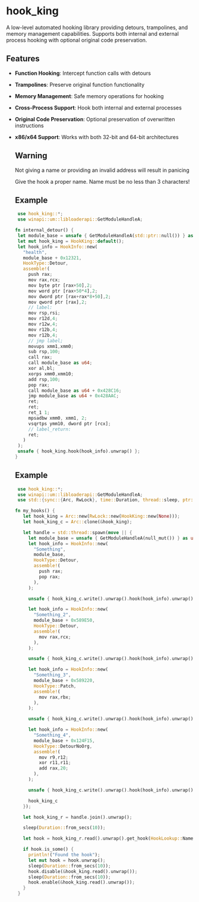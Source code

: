 # hook_king

A low-level automated hooking library providing detours, trampolines, and memory management capabilities. Supports both internal and external process hooking with optional original code preservation.

## Features

- **Function Hooking**: Intercept function calls with detours
- **Trampolines**: Preserve original function functionality
- **Memory Management**: Safe memory operations for hooking
- **Cross-Process Support**: Hook both internal and external processes
- **Original Code Preservation**: Optional preservation of overwritten instructions
- **x86/x64 Support**: Works with both 32-bit and 64-bit architectures


   ## Warning
  
   Not giving a name or providing an invalid address will result in panicing
  
   Give the hook a proper name. Name must be no less than 3 characters!
   
  
   ## Example
  
   ```rust
    use hook_king::*;
    use winapi::um::libloaderapi::GetModuleHandleA;
  
   fn internal_detour() {
    let module_base = unsafe { GetModuleHandleA(std::ptr::null()) } as usize;
    let mut hook_king = HookKing::default();
    let hook_info = HookInfo::new(
      "health",
      module_base + 0x12321,
      HookType::Detour,
      assemble!(
        push rax;
        mov rax,rcx;
        mov byte ptr [rax+50],2;
        mov word ptr [rax+50*4],2;
        mov dword ptr [rax+rax*8+50],2;
        mov qword ptr [rax],2;
        // label:
        mov rsp,rsi;
        mov r12d,4;
        mov r12w,4;
        mov r12b,4;
        mov r12b,4;
        // jmp label;
        movups xmm1,xmm0;
        sub rsp,100;
        call rax;
        call module_base as u64;
        xor al,bl;
        xorps xmm0,xmm10;
        add rsp,100;
        pop rax;
        call module_base as u64 + 0x428C16;
        jmp module_base as u64 + 0x428AAC;
        ret;
        ret;
        ret_1 1;
        mpsadbw xmm0, xmm1, 2;
        vsqrtps ymm10, dword ptr [rcx];
        // label_return:
        ret;
      )
    );
    unsafe { hook_king.hook(hook_info).unwrap() };
   }
   ```

   ## Example
  
   ```rust
    use hook_king::*;
    use winapi::um::libloaderapi::GetModuleHandleA;
    use std::{sync::{Arc, RwLock}, time::Duration, thread::sleep, ptr::null_mut};
  
   fn my_hooks() {
      let hook_king = Arc::new(RwLock::new(HookKing::new(None)));
      let hook_king_c = Arc::clone(&hook_king);
  
      let handle = std::thread::spawn(move || {
        let module_base = unsafe { GetModuleHandleA(null_mut()) } as usize;
        let hook_info = HookInfo::new(
          "Something",
          module_base,
          HookType::Detour,
          assemble!(
            push rax;
            pop rax;
          ),
        );
  
        unsafe { hook_king_c.write().unwrap().hook(hook_info).unwrap() };
  
        let hook_info = HookInfo::new(
          "Something_2",
          module_base + 0x589E50,
          HookType::Detour,
          assemble!(
            mov rax,rcx;
          ),
        );
  
        unsafe { hook_king_c.write().unwrap().hook(hook_info).unwrap() };
  
        let hook_info = HookInfo::new(
          "Something_3",
          module_base + 0x589220,
          HookType::Patch,
          assemble!(
            mov rax,rbx;
          ),
        );
  
        unsafe { hook_king_c.write().unwrap().hook(hook_info).unwrap() };
  
        let hook_info = HookInfo::new(
          "Something_4",
          module_base + 0x124F15,
          HookType::DetourNoOrg,
          assemble!(
            mov r9,r12;
            xor r11,r11;
            add rax,20;
          ),
        );
  
        unsafe { hook_king_c.write().unwrap().hook(hook_info).unwrap() };
  
        hook_king_c
      });
  
      let hook_king_r = handle.join().unwrap();
  
      sleep(Duration::from_secs(10));
  
      let hook = hook_king_r.read().unwrap().get_hook(HookLookup::Name("Something_4".to_string()));
  
      if hook.is_some() {
        println!("Found the hook");
        let mut hook = hook.unwrap();
        sleep(Duration::from_secs(10));
        hook.disable(&hook_king.read().unwrap());
        sleep(Duration::from_secs(10));
        hook.enable(&hook_king.read().unwrap());
      }
    }
   ```
